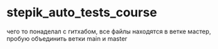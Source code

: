 # stepik_auto_tests_course
чего то понаделал с гитхабом, все файлы находятся в ветке мастер, пробую объединить ветки main и master
